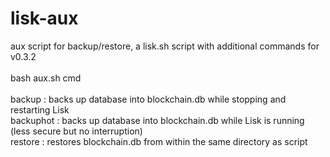 # lisk-aux
aux script for backup/restore, a lisk.sh script with additional commands for v0.3.2</br>
</br>
bash aux.sh cmd</br>
</br>
backup : backs up database into blockchain.db while stopping and restarting Lisk</br>
backuphot : backs up database into blockchain.db while Lisk is running (less secure but no interruption)</br>
restore : restores blockchain.db from within the same directory as script</br>
